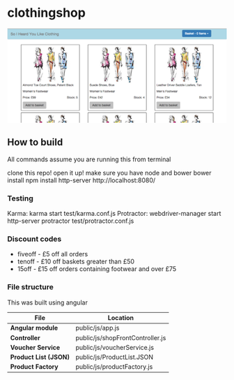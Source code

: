 # clothingshop

![homepage](/readmeimages/homepage.png)

## How to build

All commands assume you are running this from terminal

clone this repo!
open it up!
make sure you have node and bower
bower install
npm install
http-server
http://localhost:8080/

### Testing

  Karma: karma start test/karma.conf.js
  Protractor:
    webdriver-manager start
    http-server
    protractor test/protractor.conf.js


### Discount codes

* fiveoff - £5 off all orders
* tenoff - £10 off baskets greater than £50
* 15off - £15 off orders containing footwear and over £75

### File structure

This was built using angular

File | Location
--- | ---
**Angular module** | public/js/app.js
**Controller** | public/js/shopFrontController.js
**Voucher Service** | public/js/voucherService.js
**Product List (JSON)** | public/js/ProductList.JSON
**Product Factory** | public/js/productFactory.js
